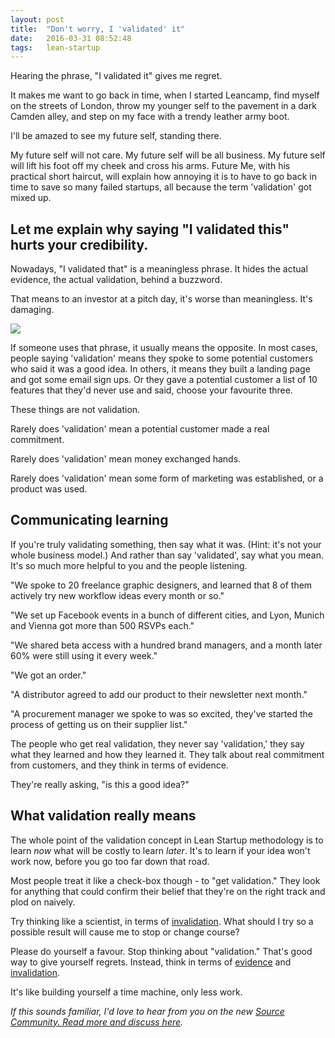 ```yaml
---
layout: post
title:  "Don't worry, I 'validated' it"
date:   2016-03-31 08:52:48
tags:   lean-startup
---
```


Hearing the phrase, "I validated it" gives me regret. 

It makes me want to go back in time, when I started Leancamp, find myself on the streets of London, throw my younger self to the pavement in a dark Camden alley, and step on my face with a trendy leather army boot.

I'll be amazed to see my future self, standing there. 

My future self will not care.  My future self will be all business. My future self will lift his foot off my cheek and cross his arms. Future Me, with his practical short haircut, will explain how annoying it is to have to go back in time to save so many failed startups, all because the term 'validation' got mixed up.

## Let me explain why saying "I validated this" hurts your credibility.

Nowadays, "I validated that" is a meaningless phrase.  It hides the actual evidence, the actual validation, behind a buzzword.

That means to an investor at a pitch day, it's worse than meaningless.  It's damaging.

![](http://i.imgur.com/bB2EVGz.jpg)

If someone uses that phrase, it usually means the opposite.  In most cases, people saying 'validation' means they spoke to some potential customers who said it was a good idea.  In others, it means they built a landing page and got some email sign ups. Or they gave a potential customer a list of 10 features that they'd never use and said, choose your favourite three.

These things are not validation. 

Rarely does 'validation' mean a potential customer made a real commitment.

Rarely does 'validation' mean money exchanged hands.  

Rarely does 'validation' mean some form of marketing was established, or a product was used.

## Communicating learning
If you're truly validating something, then say what it was.  (Hint: it's not your whole business model.) And rather than say 'validated', say what you mean. It's so much more helpful to you and the people listening.

"We spoke to 20 freelance graphic designers, and learned that 8 of them actively try new workflow ideas every month or so."

"We set up Facebook events in a bunch of different cities, and Lyon, Munich and Vienna got more than 500 RSVPs each."

"We shared beta access with a hundred brand managers, and a month later 60% were still using it every week."

"We got an order."

"A distributor agreed to add our product to their newsletter next month."

"A procurement manager we spoke to was so excited, they've started the process of getting us on their supplier list."

The people who get real validation, they never say 'validation,' they say what they learned and how they learned it. They talk about real commitment from customers, and they think in terms of evidence.

They're really asking, "is this a good idea?"

## What validation really means

The whole point of the validation concept in Lean Startup methodology is to learn *now* what will be costly to learn *later*.  It's to learn if your idea won't work now, before you go too far down that road. 

Most people treat it like a check-box though - to "get validation."  They look for anything that could confirm their belief that they're on the right track and plod on naively.

Try thinking like a scientist, in terms of [invalidation](http://decisionhacks.co/invalidation). What should I try so a possible result will cause me to stop or change course? 

Please do yourself a favour. Stop thinking about "validation." That's good way to give yourself regrets. Instead, think in terms of [evidence](http://decisionhacks.co/actually) and [invalidation](http://decisionhacks.co/invalidation).

It's like building yourself a time machine, only less work.

_If this sounds familiar, I'd love to hear from you on the new [Source Community. Read more and discuss here](http://community.source.institute/t/dont-worry-i-validated-it/85)._


